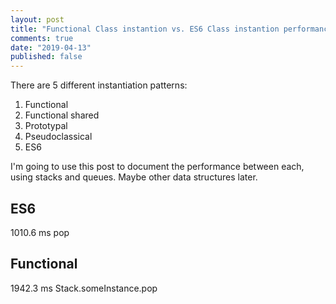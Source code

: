 ```yaml
---
layout: post
title: "Functional Class instantion vs. ES6 Class instantion performance"
comments: true
date: "2019-04-13"
published: false
---
```

There are 5 different instantiation patterns:
1. Functional
2. Functional shared
3. Prototypal
4. Pseudoclassical
5. ES6

I'm going to use this post to document the performance between each, using stacks and queues. Maybe other data structures later.

## ES6
1010.6 ms pop

## Functional
1942.3 ms Stack.someInstance.pop